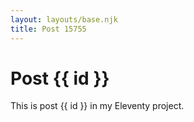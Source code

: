 ```yaml
---
layout: layouts/base.njk
title: Post 15755
---
```


# Post {{ id }}

This is post {{ id }} in my Eleventy project.
